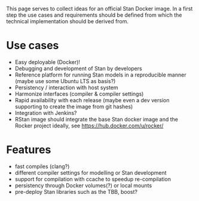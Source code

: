This page serves to collect ideas for an official Stan Docker image. In a first step the use cases and requirements should be defined from which the technical implementation should be derived from.

# Use cases

- Easy deployable (Docker)!
- Debugging and development of Stan by developers
- Reference platform for running Stan models in a reproducible manner (maybe use some Ubuntu LTS as basis?)
- Persistency / interaction with host system
- Harmonize interfaces (compiler & compiler settings)
- Rapid availability with each release (maybe even a dev version supporting to create the image from git hashes)
- Integration with Jenkins?
- RStan image should integrate the base Stan docker image and the Rocker project ideally, see https://hub.docker.com/u/rocker/

# Features

- fast compiles (clang?)
- different compiler settings for modelling or Stan development
- support for compilation with ccache to speedup re-compilation 
- persistency through Docker volumes(?) or local mounts
- pre-deploy Stan libraries such as the TBB, boost?